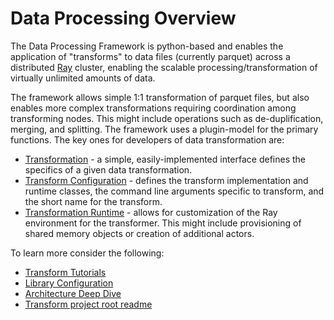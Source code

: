 # Data Processing Overview 
The Data Processing Framework is python-based and enables the 
application of "transforms" to data files (currently parquet) across a distributed 
[Ray](https://docs.ray.io/en/latest/index.html) cluster, enabling the
scalable processing/transformation of virtually unlimited amounts of data. 

The framework allows simple 1:1 transformation of parquet files, but also enables
more complex transformations requiring coordination among transforming nodes.
This might include operations such as de-duplification, merging, and splitting.
The framework uses a plugin-model for the primary functions.  The key ones for
developers of data transformation are:
* [Transformation](../src/data_processing/transform/table_transform.py) - a simple, easily-implemented interface defines
the specifics of a given data transformation.
* [Transform Configuration](../src/data_processing/ray/transform_runtime.py) - defines
the transform implementation and runtime classes, the 
command line arguments specific to transform, and the short name for the transform.
* [Transformation Runtime](../src/data_processing/ray/transform_runtime.py) - allows for customization of the Ray environment for the transformer.
This might include provisioning of shared memory objects or creation of additional actors.

To learn more consider the following:
* [Transform Tutorials](transform-tutorials.md)
* [Library Configuration](library-config.md)
* [Architecture Deep Dive](architecture.md)
* [Transform project root readme](../../transforms/README.md)

